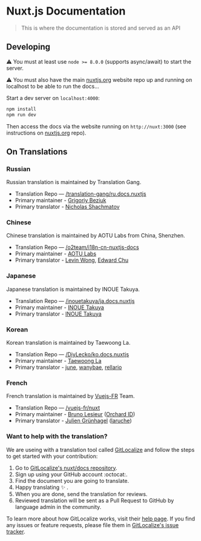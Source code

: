 # Nuxt.js Documentation

> This is where the documentation is stored and served as an API

## Developing

:warning: You must at least use `node >= 8.0.0` (supports async/await) to start the server.

:warning: You must also have the main [nuxtjs.org](https://github.com/nuxt/nuxtjs.org) website repo up and running on localhost to be able to run the docs...

Start a dev server on `localhost:4000`:

```bash
npm install
npm run dev
```

Then access the docs via the website running on `http://nuxt:3000` (see instructions on [nuxtjs.org](https://github.com/nuxt/nuxtjs.org) repo).

## On Translations

### Russian

Russian translation is maintained by Translation Gang.

* Translation Repo — [/translation-gang/ru.docs.nuxtjs](https://github.com/translation-gang/ru.docs.nuxtjs)
* Primary maintainer - [Grigoriy Beziuk](https://gbezyuk.github.io)
* Primary translator - [Nicholas Shachmatov](https://github.com/theOnlyBoy)

### Chinese

Chinese translation is maintained by AOTU Labs from China, Shenzhen.

* Translation Repo — [/o2team/i18n-cn-nuxtjs-docs](https://github.com/o2team/i18n-cn-nuxtjs-docs)
* Primary maintainer - [AOTU Labs](https://aotu.io)
* Primary translator - [Levin Wong](http://faso.me), [Edward Chu](https://github.com/chuyik)

### Japanese

Japanese translation is maintained by INOUE Takuya.

* Translation Repo — [/inouetakuya/ja.docs.nuxtjs](https://github.com/inouetakuya/ja.docs.nuxtjs)
* Primary maintainer - [INOUE Takuya](http://blog.inouetakuya.info/)
* Primary translator - [INOUE Takuya](https://github.com/inouetakuya)

### Korean

Korean translation is maintained by Taewoong La.

* Translation Repo — [/DiyLecko/ko.docs.nuxtjs](https://github.com/DiyLecko/ko.docs.nuxtjs)
* Primary maintainer - [Taewoong La](http://blog.naver.com/diy_lecko)
* Primary translator - [june](http://jicjjang.github.io), [wanybae](https://github.com/wanybae), [rellario](https://github.com/rellario)

### French

French translation is maintained by [Vuejs-FR](https://github.com/vuejs-fr/nuxt/issues/1) Team.

* Translation Repo — [/vuejs-fr/nuxt](https://github.com/vuejs-fr/nuxt)
* Primary maintainer - [Bruno Lesieur](https://www.lesieur.name/) ([Orchard ID](https://www.orchard-id.com/))
* Primary translator - [Julien Grünhagel](https://rspt.io/) ([laruche](https://laruche.io))

### Want to help with the translation?

[gl]: https://gitlocalize.com
[gl-help]: https://docs.gitlocalize.com/ 
[gl-issue-tracker]: https://github.com/gitlocalize/feedback
[gl-repo]: https://gitlocalize.com/repo/100

We are useing with a translation tool called [GitLocalize][gl] and follow the steps to get started with your contribution:

1. Go to [GitLocalize's nuxt/docs repository][gl-repo].
1. Sign up using your GitHub account :octocat:.
1. Find the document you are going to translate. 
1. Happy translating :sparkles: .
1. When you are done, send the translation for reviews.
1. Reviewed translation will be sent as a Pull Request to GitHub by language admin in the community.

To learn more about how GitLocalize works, visit their [help page][gl-help]. If you find any issues or feature requests, please file them in [GitLocalize's issue tracker][gl-issue-tracker].
